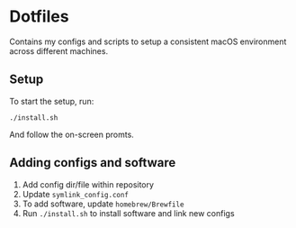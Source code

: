 # Dotfiles

Contains my configs and scripts to setup a consistent macOS environment across different machines.

## Setup

To start the setup, run:

```
./install.sh
```

And follow the on-screen promts.

## Adding configs and software

1. Add config dir/file within repository
2. Update `symlink_config.conf`
3. To add software, update `homebrew/Brewfile`
4. Run `./install.sh` to install software and link new configs
